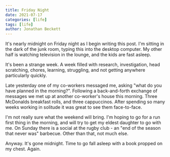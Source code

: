 ```yaml
---
title: Friday Night
date: 2021-07-17
categories: [life]
tags: [life]
author: Jonathan Beckett
---
```


It's nearly midnight on Friday night as I begin writing this post. I'm sitting in the dark of the junk room, typing this into the desktop computer. My other half is watching television in the lounge, and the kids are fast asleep.

It's been a strange week. A week filled with research, investigation, head scratching, chores, learning, struggling, and not getting anywhere particularly quickly.

Late yesterday one of my co-workers messaged me, asking "what do you have planned in the morning?". Following a back-and-forth exchange of messages we met up at another co-worker's house this morning. Three McDonalds breakfast rolls, and three cappuccinos. After spending so many weeks working in solitude it was great to see them face-to-face.

I'm not really sure what the weekend will bring. I'm hoping to go for a run first thing in the morning, and will try to get my eldest daughter to go with me. On Sunday there is a social at the rugby club - an "end of the season that never was" barbecue. Other than that, not much else.

Anyway. It's gone midnight. Time to go fall asleep with a book propped on my chest. Again.